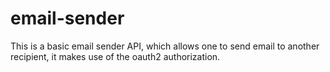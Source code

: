 # email-sender
This is a basic email sender API, which allows one to send 
email to another recipient, it makes use of the oauth2 authorization.
<img src="" />
